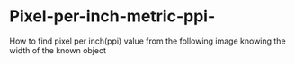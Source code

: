 # Pixel-per-inch-metric-ppi-
How to find pixel per inch(ppi) value from the following image knowing the width of the known object
